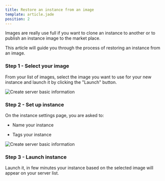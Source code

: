 ```yaml
---
title: Restore an instance from an image
template: article.jade
position: 2
---
```


Images are really use full if you want to clone an instance to another or to publish an instance image to the market place.

This article will guide you through the process of restoring an instance from an image.

### Step 1 - Select your image

From your list of images, select the image you want to use for your new instance and launch it by clicking the "Launch" button.

![Create server basic information](../../imgs/img_tmp_srv_basic_informations.png "Temporaire")

### Step 2 - Set up instance

On the instance settings page, you are asked to:

- Name your instance

- Tags your instance

![Create server basic information](../../imgs/img_tmp_srv_basic_informations.png "Temporaire")

### Step 3 - Launch instance

Launch it, in few minutes your instance based on the selected image will appear on your server list.
